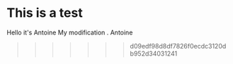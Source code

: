 # This is a test
Hello it's Antoine
My modification . Antoine
>>>>>>> d09edf98d8df7826f0ecdc3120db952d34031241
